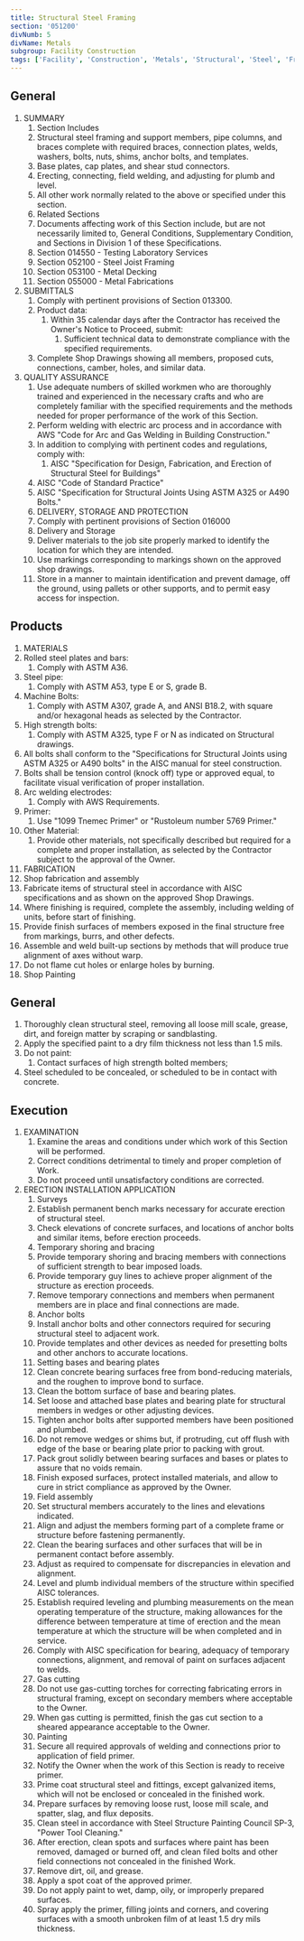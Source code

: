 ```yaml
---
title: Structural Steel Framing
section: '051200'
divNumb: 5
divName: Metals
subgroup: Facility Construction
tags: ['Facility', 'Construction', 'Metals', 'Structural', 'Steel', 'Framing']
---
```



## General

1. SUMMARY
   1. Section Includes
   1. Structural steel framing and support members, pipe columns, and braces complete with required braces, connection plates, welds, washers, bolts, nuts, shims, anchor bolts, and templates.
   1. Base plates, cap plates, and shear stud connectors.
   1. Erecting, connecting, field welding, and adjusting for plumb and level.
   1. All other work normally related to the above or specified under this section.
   1. Related Sections
   1. Documents affecting work of this Section include, but are not necessarily limited to, General Conditions, Supplementary Condition, and Sections in Division 1 of these Specifications.
   1. Section 014550 - Testing Laboratory Services
   1. Section 052100 - Steel Joist Framing
   1. Section 053100 - Metal Decking
   1. Section 055000 - Metal Fabrications
1. SUBMITTALS
   1. Comply with pertinent provisions of Section 013300.
   1. Product data:
      1. Within 35 calendar days after the Contractor has received the Owner's Notice to Proceed, submit:
            1. Sufficient technical data to demonstrate compliance with the specified requirements.
   1. Complete Shop Drawings showing all members, proposed cuts, connections, camber, holes, and similar data.
1. QUALITY ASSURANCE
   1. Use adequate numbers of skilled workmen who are thoroughly trained and experienced in the necessary crafts and who are completely familiar with the specified requirements and the methods needed for proper performance of the work of this Section.
   1. Perform welding with electric arc process and in accordance with AWS "Code for Arc and Gas Welding in Building Construction."
   1. In addition to complying with pertinent codes and regulations, comply with:
      1. AISC "Specification for Design, Fabrication, and Erection of Structural Steel for Buildings"
   1. AISC "Code of Standard Practice"
   1. AISC "Specification for Structural Joints Using ASTM A325 or A490 Bolts."
   1. DELIVERY, STORAGE AND PROTECTION
   1. Comply with pertinent provisions of Section 016000
   1. Delivery and Storage
   1. Deliver materials to the job site properly marked to identify the location for which they are intended.
   1. Use markings corresponding to markings shown on the approved shop drawings.
   1. Store in a manner to maintain identification and prevent damage, off the ground, using pallets or other supports, and to permit easy access for inspection.

## Products

   1. MATERIALS
   1. Rolled steel plates and bars:
      1. Comply with ASTM A36.
   1. Steel pipe:
      1. Comply with ASTM A53, type E or S, grade B.
   1. Machine Bolts:
      1. Comply with ASTM A307, grade A, and ANSI B18.2, with square and/or hexagonal heads as selected by the Contractor.
   1. High strength bolts:
      1. Comply with ASTM A325, type F or N as indicated on Structural drawings.
   1. All bolts shall conform to the "Specifications for Structural Joints using ASTM A325 or A490 bolts" in the AISC manual for steel construction.
   1. Bolts shall be tension control (knock off) type or approved equal, to facilitate visual verification of proper installation.
   1. Arc welding electrodes:
      1. Comply with AWS Requirements.
   1. Primer:
      1. Use "1099 Tnemec Primer" or "Rustoleum number 5769 Primer."
   1. Other Material:
      1. Provide other materials, not specifically described but required for a complete and proper installation, as selected by the Contractor subject to the approval of the Owner.
   1. FABRICATION
   1. Shop fabrication and assembly
   1. Fabricate items of structural steel in accordance with AISC specifications and as shown on the approved Shop Drawings.
   1. Where finishing is required, complete the assembly, including welding of units, before start of finishing.
   1. Provide finish surfaces of members exposed in the final structure free from markings, burrs, and other defects.
   1. Assemble and weld built-up sections by methods that will produce true alignment of axes without warp.
   1. Do not flame cut holes or enlarge holes by burning.
   1. Shop Painting

## General

   1. Thoroughly clean structural steel, removing all loose mill scale, grease, dirt, and foreign matter by scraping or sandblasting.
   1. Apply the specified paint to a dry film thickness not less than 1.5 mils.
   1. Do not paint:
      1. Contact surfaces of high strength bolted members;
   1. Steel scheduled to be concealed, or scheduled to be in contact with concrete.

## Execution

1. EXAMINATION
   1. Examine the areas and conditions under which work of this Section will be performed.
   1. Correct conditions detrimental to timely and proper completion of Work.
   1. Do not proceed until unsatisfactory conditions are corrected.
1. ERECTION INSTALLATION APPLICATION
   1. Surveys
   1. Establish permanent bench marks necessary for accurate erection of structural steel.
   1. Check elevations of concrete surfaces, and locations of anchor bolts and similar items, before erection proceeds.
   1. Temporary shoring and bracing
   1. Provide temporary shoring and bracing members with connections of sufficient strength to bear imposed loads.
   1. Provide temporary guy lines to achieve proper alignment of the structure as erection proceeds.
   1. Remove temporary connections and members when permanent members are in place and final connections are made.
   1. Anchor bolts
   1. Install anchor bolts and other connectors required for securing structural steel to adjacent work.
   1. Provide templates and other devices as needed for presetting bolts and other anchors to accurate locations.
   1. Setting bases and bearing plates
   1. Clean concrete bearing surfaces free from bond-reducing materials, and the roughen to improve bond to surface.
   1. Clean the bottom surface of base and bearing plates.
   1. Set loose and attached base plates and bearing plate for structural members in wedges or other adjusting devices.
   1. Tighten anchor bolts after supported members have been positioned and plumbed.
   1. Do not remove wedges or shims but, if protruding, cut off flush with edge of the base or bearing plate prior to packing with grout.
   1. Pack grout solidly between bearing surfaces and bases or plates to assure that no voids remain.
   1. Finish exposed surfaces, protect installed materials, and allow to cure in strict compliance as approved by the Owner.
   1. Field assembly
   1. Set structural members accurately to the lines and elevations indicated.
   1. Align and adjust the members forming part of a complete frame or structure before fastening permanently.
   1. Clean the bearing surfaces and other surfaces that will be in permanent contact before assembly.
   1. Adjust as required to compensate for discrepancies in elevation and alignment.
   1. Level and plumb individual members of the structure within specified AISC tolerances.
   1. Establish required leveling and plumbing measurements on the mean operating temperature of the structure, making allowances for the difference between temperature at time of erection and the mean temperature at which the structure will be when completed and in service.
   1. Comply with AISC specification for bearing, adequacy of temporary connections, alignment, and removal of paint on surfaces adjacent to welds.
   1. Gas cutting
   1. Do not use gas-cutting torches for correcting fabricating errors in structural framing, except on secondary members where acceptable to the Owner.
   1. When gas cutting is permitted, finish the gas cut section to a sheared appearance acceptable to the Owner.
   1. Painting
   1. Secure all required approvals of welding and connections prior to application of field primer.
   1. Notify the Owner when the work of this Section is ready to receive primer.
   1. Prime coat structural steel and fittings, except galvanized items, which will not be enclosed or concealed in the finished work.
   1. Prepare surfaces by removing loose rust, loose mill scale, and spatter, slag, and flux deposits.
   1. Clean steel in accordance with Steel Structure Painting Council SP-3, "Power Tool Cleaning."
   1. After erection, clean spots and surfaces where paint has been removed, damaged or burned off, and clean filed bolts and other field connections not concealed in the finished Work.
   1. Remove dirt, oil, and grease.
   1. Apply a spot coat of the approved primer.
   1. Do not apply paint to wet, damp, oily, or improperly prepared surfaces.
   1. Spray apply the primer, filling joints and corners, and covering surfaces with a smooth unbroken film of at least 1.5 dry mils thickness.
   